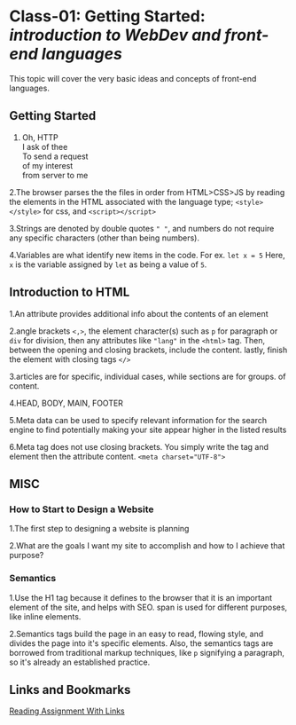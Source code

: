 # Class-01: Getting Started: _introduction to WebDev and front-end languages_

This topic will cover the very basic ideas and concepts of front-end languages.

## Getting Started

<!-- Questions:
  
    Compose a short poem describing how HTTP sends data between computers.
    Describe how HTML, CSS, and JS files are “parsed” in the browser.
    How can you find images to add to a Website?
    How do you create a String vs a Number in JavaScript?
    What is a Variable and why are they important in JavaScript?

 -->

 1. Oh, HTTP  
    I ask of thee  
    To send a request  
    of my interest  
    from server to me  

  2.The browser parses the the files in order from HTML>CSS>JS by reading the elements in the HTML associated with the language type; `<style></style>` for css, and `<script></script>`

  3.Strings are denoted by double quotes `" "`, and numbers do not require any specific characters (other than being numbers).

  4.Variables are what identify new items in the code. For ex. `let x = 5` Here, `x` is the variable assigned by `let` as being a value of `5`.

## Introduction to HTML

<!-- Questions:

    What is an HTML attribute?
    Describe the Anatomy of an HTMl element.
    What is the Difference between <article> and <section> element tags?
    What Elements does a “typical” website include?
    How does metadata influence Search Engine Optimization?
    How is the <meta> HTML tag used when specifying metadata?

 -->

 1.An attribute provides additional info about the contents of an element

 2.angle brackets `<,>`, the element character(s) such as `p` for paragraph or `div` for division, then any attributes like `"lang"` in the `<html>` tag. Then, between the opening and closing brackets, include the content. lastly, finish the element with closing tags `</>`

 3.articles are for specific, individual cases, while sections are for groups. of content.

 4.HEAD, BODY, MAIN, FOOTER

 5.Meta data can be used to specify relevant information for the search engine to find potentially making your site appear higher in the listed results

 6.Meta tag does not use closing brackets. You simply write the tag and element then the attribute content. `<meta charset="UTF-8">`

## MISC

### How to Start to Design a Website

1.The first step to designing a website is planning

2.What are the goals I want my site to accomplish and how to I achieve that purpose?

### Semantics

1.Use the H1 tag because it defines to the browser that it is an important element of the site, and helps with SEO. span is used for different purposes, like inline elements.

2.Semantics tags build the page in an easy to read, flowing style, and divides the page into it's specific elements. Also, the semantics tags are borrowed from traditional markup techniques, like `p` signifying a paragraph, so it's already an established practice.

## Links and Bookmarks

[Reading Assignment With Links](https://codefellows.github.io/code-201-guide/curriculum/class-01/DISCUSSION)
